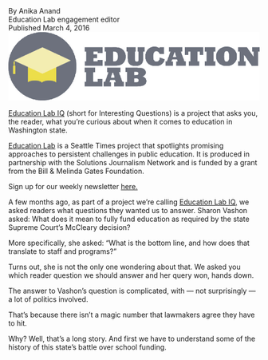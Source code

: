 <div class="byline">By Anika Anand</div>
<div class="role">Education Lab engagement editor</div>
<div class="dateline">Published March 4, 2016</div>

<aside class="info sidebar">
  <a href="http://www.seattletimes.com/education-lab/"><img src="./assets/edlab_logo.jpg"></a>
  <p><a href="http://www.seattletimes.com/education-lab/what-questions-are-you-curious-about-when-it-comes-to-education-in-washington/">Education Lab IQ</a> (short for Interesting Questions) is a project that asks you, the reader, what you’re curious about when it comes to education in Washington state.   
  <p><a href="http://www.seattletimes.com/education-lab/">Education Lab</a> is a Seattle Times project that spotlights promising approaches to persistent challenges in public education. It is produced in partnership with the Solutions Journalism Network and is funded by a grant from the Bill & Melinda Gates Foundation. 
  <p>Sign up for our weekly newsletter <a href="https://docs.google.com/forms/d/1HeIfiYpQ7AmqLMFPEUvzJcJDoEGXICD42fS6tIMs-Kw/viewform">here.</a>
</aside>

<span class="drop">A</span> few months ago, as part of a project we’re calling <span class="yellow">[Education Lab IQ,](http://www.seattletimes.com/education-lab/readers-choose-our-first-education-lab-iq-question-for-us-to-answer/)</span> we asked readers what questions they wanted us to answer. Sharon Vashon asked: What does it mean to fully fund education as required by the state Supreme Court’s McCleary decision? 

More specifically, she asked: “What is the bottom line, and how does that translate to staff and programs?”

Turns out, she is not the only one wondering about that. We asked you which reader question we should answer and her query won, hands down. 

The answer to Vashon’s question is complicated, with &mdash; not surprisingly &mdash; a lot of politics involved. 

That’s because there isn’t a magic number that lawmakers agree they have to hit.
  
Why? Well, that’s a long story. And first we have to understand some of the history of this state’s battle over school funding.  
